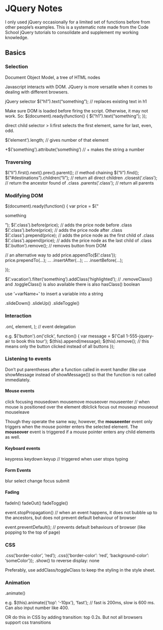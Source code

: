# JQuery Notes

I only used jQuery occasionally for a limited set of functions before from other people’s examples. This is a systematic note made from the Code School jQuery tutorials to consolidate and supplement my working knowledge.

## Basics

### Selection
Document Object Model, a tree of HTML nodes

Javascript interacts with DOM. JQuery is more versatile when it comes to dealing with different browsers.

jQuery selector
$(“h1”).text(“something”); // replaces existing text in h1

Make sure DOM is loaded before firing the script. Otherwise, it may not work. So:
$(document).ready(function() {
	$(“h1”).text(“something”);
});

direct child selector >
li:first selects the first element, same for last, even, odd.

$(‘element’).length; // gives number of that element

+$(‘something’).attribute(‘something’) // + makes the string a number

### Traversing
$(“li”).first().next().prev().parent(); // method chaining
$(“li”).find();
$(“#destinations”).children(“li”); // return all direct children
.closest(‘.class’); // return the ancestor found of .class
.parents(‘.class’); // return all parents

### Modifying DOM

$(document).ready(function() {
	var price = $(“<p>something</p>”);
	$(‘.class’).before(price); // adds the price node before .class
	$(‘.class’).before(price); // adds the price node after .class
	$(‘.class’).prepend(price); // adds the price node as the first child of .class
	$(‘.class’).append(price); // adds the price node as the last child of .class
	$(‘.button’).remove(); // removes button from DOM
 	
// an alternative way to add
price.appendTo($(‘.class’));
price.prependTo(…);
… .insertAfter(…);
… .insertBefore(…);

});

$(‘.vacation’).filter(‘something’).addClass(‘highlighted’); // .removeClass() and .toggleClass() is also available
there is also hasClass() boolean

use ‘+varName+' to insert a variable into a string

.slideDown()
.slideUp()
.slideToggle()

### Interaction

.on(<event>, element, <event handler>); // event delegation

e.g. 
$('button').on('click', function() {
  var message = $('<span>Call 1-555-jquery-air to book this tour</span>');
  $(this).append(message); 
  $(this).remove(); // this means only the button clicked instead of all buttons
});

### Listening to events

Don’t put parentheses after a function called in event handler (like use showMessage instead of showMessage()) so that the function is not called immediately.


#### Mouse events
click 
focusing 
mousedown 
mousemove 
mouseover 
mouseenter // when mouse is positioned over the element 
dblclick 
focus out 
mouseup 
mouseout 
mouseleave 

Though they operate the same way, however, the **mouseenter** event only triggers when the mouse pointer enters the selected element. The **mouseover** event is triggered if a mouse pointer enters any child elements as well.

#### Keyboard events
keypress
keydown
keyup // triggered when user stops typing

#### Form Events
blur
select
change
focus
submit

#### Fading
fadeIn()
fadeOut()
fadeToggle()

event.stopPropagation() // when an event happens, it does not bubble up to the ancestors, but does not prevent default behaviour of browser

event.preventDefault(); // prevents default behaviours of browser (like popping to the top of page)

### CSS

.css(‘border-color’, ‘red’);
.css({‘border-color’: ‘red’, 
	‘background-color’: ‘someColor’});
.show() to reverse display: none
 
Preferably, use addClass/toggleClass to keep the styling in the style sheet.

### Animation

.animate(<object>)

e.g. $(this).animate({‘top’: ‘-10px’}, ‘fast’); // fast is 200ms, slow is 600 ms. Can also input number like 400.

OR do this in CSS by adding transition: top 0.2s. But not all browsers support css transitions









